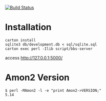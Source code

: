 [![Build Status](https://travis-ci.org/keisatou/amon2_bbs_tutorial.png?branch=master)](https://travis-ci.org/keisatou/amon2_bbs_tutorial)

# Installation
```
carton install
sqlite3 db/development.db < sql/sqlite.sql
carton exec perl -Ilib script/bbs-server
```
access http://127.0.0.1:5000/

# Amon2 Version
```
$ perl -MAmon2 -l -e "print Amon2->VERSION;"
5.14
```
